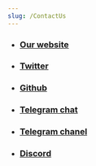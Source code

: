 ```yaml
---
slug: /ContactUs
---
```


* ### [**Our website**](/)

* ### [**Twitter**](/)

* ### [**Github**](https://github.com/sibe-finance)

* ### [**Telegram chat**](/)

* ### [**Telegram chanel**](/)

* ### [**Discord**](/)
